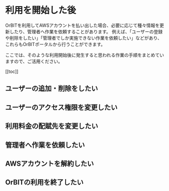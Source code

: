 # 利用を開始した後
OrBITを利用してAWSアカウントを払い出した場合、必要に応じて種々情報を更新したり、管理者へ作業を依頼することがあります。
例えば、「ユーザーの登録や削除をしたい」「管理者でしか実施できない作業を依頼したい」などがあり、これらもOrBITポータルから行うことができます。

ここでは、そのような利用開始後に発生すると思われる作業の手順をまとめていますので、ご活用ください。

[[toc]]

## ユーザーの追加・削除をしたい

## ユーザーのアクセス権限を変更したい

## 利用料金の配賦先を変更したい

## 管理者へ作業を依頼したい

## AWSアカウントを解約したい

## OrBITの利用を終了したい

<Footer />
